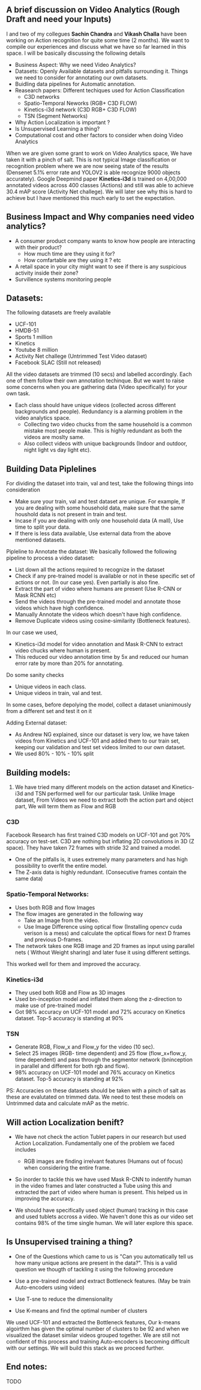 ## A brief discussion on Video Analytics (Rough Draft and need your Inputs)

I and two of my collegues **Sachin Chandra** and **Vikash Challa** have been working on Action recognition for quite some time (2 months). We want to compile our experiences and discuss what we have so far learned in this space. I will be basically discussing the following details

- Business Aspect: Why we need Video Analytics?
- Datasets: Openly Available datasets and pitfalls surrounding it. Things we need to consider for annotating our own datasets.
- Buidling data pipelines for Automatic annotation.
- Reasearch papers: Different techiques used for Action Classification
    - C3D networks
    - Spatio-Temporal Neworks (RGB+ C3D FLOW)
    - Kinetics-i3d network (C3D RGB+ C3D FLOW)
    - TSN (Segment Networks)
- Why Action Localization is important ?
- Is Unsupervised Learning a thing?
- Computational cost and other factors to consider when doing Video Analytics


When we are given some grant to work on Video Analytics space, We have taken it with a pinch of salt. This is not typical Image classification or recognition problem where we are now seeing state of the results (Densenet 5.1% error rate  and YOLOV2 is able recognize 9000 objects accurately). Google Deepmind paper **Kinetics-i3d** is trained on 4,00,000 annotated videos across 400 classes (Actions) and still was able to achieve 30.4 mAP score (Activity Net challege). We will later see why this is hard to achieve but I have mentioned this much early to set the expectation.


## Business Impact and Why companies need video analytics?
- A consumer product company wants to know how people are interacting with their product?
    - How much time are they using it for?
    - How comfartable are they using it ? etc
- A retail space in your city might want to see if there is any suspicious activity inside their zone?
- Survillence systems monitoring people

## Datasets:
The following datasets are freely available
- UCF-101
- HMDB-51
- Sports 1 million
- Kinetics
- Youtube 8 million
- Activity Net challege (Untrimmed Test Video dataset)
- Facebook SLAC (Still not released)

All the video datasets are trimmed (10 secs) and labelled accordingly. Each one of them follow their own annotation techinque. But we want to raise some concerns when you are gathering data (Video specifically) for your own task.

- Each class should have unique videos (collected across different backgrounds and people). Redundancy is a alarming problem in the video analytics space.
  - Collecting two video chucks from the same household is a common mistake most people make. This is highly redundant as both the videos are moslty same.
  - Also collect videos with unique backgrounds (Indoor and outdoor, night light vs day light etc).


## Building Data Piplelines
For dividing the dataset into train, val and test, take the following things into consideration
- Make sure your train, val and test dataset are unique. For example, If you are dealing with some household data, make sure that the same houshold data is not present in train and test.
- Incase if you are dealing with only one household data (A mall), Use time to split your data.
- If there is less data available, Use external data from the above mentioned datasets.

Pipleline to Annotate the dataset:
We basically followed the following pipeline to process a video dataset:
- List down all the actions required to recognize in the dataset
- Check if any pre-trained model is available or not in these specific set of actions or not. (In our case yes). Even partially is also fine.
- Extract the part of video where humans are present (Use R-CNN or Mask RCNN etc)
- Send the videos through the pre-trained model and annotate those videos which have high confidence.
- Manually Annotate the videos which doesn't have high confidence.
- Remove Duplicate videos using cosine-similarity (Bottleneck features).

In our case we used,
- Kinetics-i3d model for video annotation and Mask R-CNN to extract video chucks where human is present.
- This reduced our video annotation time by 5x and reduced our human error rate by more than 20% for annotating.

Do some sanity checks
- Unique videos in each class.
- Unique videos in train, val and test.

In some cases, before depolying the model, collect a dataset unianimously from a different set and test it on it


Adding External dataset:
- As Andrew NG explained, since our dataset is very low, we have taken videos from Kinetics and UCF-101 and added them to our train set, keeping our validation and test set videos limited to our own dataset.
- We used 80% - 10% - 10% split

## Building models:
1) We have tried many different models on the action dataset and Kinetics-i3d and TSN performed well for our particular task. Unlike Image dataset, From Videos we need to extract both the action part and object part, We will term them as Flow and RGB

### C3D
Facebook Research has first trained C3D models on UCF-101 and got 70% accuracy on test-set. C3D are nothing but inflating 2D convolutions in 3D (Z space). They have taken 72 frames with stride 32 and trained a model.

- One of the pitfalls is, it uses extremely many parameters and has high possibility to overfit the entire model.
- The Z-axis data is highly redundant. (Consecutive frames contain the same data)


### Spatio-Temporal Networks:
- Uses both RGB and flow Images
- The flow images are generated in the following way
    - Take an Image from the video.
    - Use Image Difference using optical flow (Installing opencv cuda verison is a mess) and calculate the optical flows for next D frames and previous D-frames.
- The network takes one RGB image and 2D frames as input using parallel nets ( Without Weight sharing) and later fuse it using different settings.

This worked well for them and improved the accuracy.

### Kinetics-i3d
- They used both RGB and Flow as 3D images
- Used bn-inception model and inflated them along the z-direction to make use of pre-trained model
- Got 98% accuracy on UCF-101 model and 72% accuracy on Kinetics dataset. Top-5 accuracy is standing at 90%

### TSN
- Generate RGB, Flow_x and Flow_y for the video (10 sec).
- Select 25 images (RGB- time dependent) and 25 flow (flow_x+flow_y, time dependent) and pass through the segmentor network (bninception in parallel and different for both rgb and flow).
- 98% accuracy on UCF-101 model and 76% accuracy on Kinetics dataset. Top-5 accuracy is standing at 92%

PS: Accuracies on these datasets should be taken with a pinch of salt as these are evalutated on trimmed data. We need to test these models on Untrimmed data and calculate mAP as the metric.

## Will action Localization benift?
- We have not check the action Tublet papers in our research but used Action Localization. Fundamentally one of the problem we faced includes
  - RGB images are finding irrelvant features (Humans out of focus) when considering the entire frame.

- So inorder to tackle this we have used Mask R-CNN to indentify human in the video frames and later constructed a Tube using this and extracted the part of video where human is present. This helped us in improving the accuracy.

- We should have specifically used object (human) tracking in this case and used tublets accross a video. We haven't done this as our video set contains 98% of the time single human. We will later explore this space.


## Is Unsupervised training a thing?
- One of the Questions which came to us is "Can you automatically tell us how many unique actions are present in the data?". This is a valid question we thougth of tackling it using the following procedure

- Use a pre-trained model and extract Bottleneck features. (May be train Auto-encoders using video)
- Use T-sne to reduce the dimensionality
- Use K-means and find the optimal number of clusters

We used UCF-101 and extracted the Bottleneck features, Our k-means algoirthm has given the optimal number of clusters to be 92 and when we visualized the dataset similar videos grouped together. We are still not confident of this process and training Auto-encoders is becoming difficult with our settings. We will build this stack as we proceed further.

End notes:
----------
TODO
